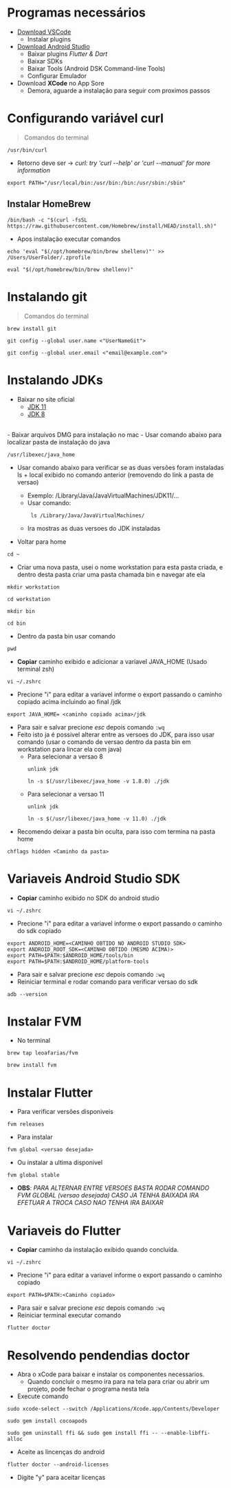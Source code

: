 # Programas necessários
- [Download VSCode](https://code.visualstudio.com/)
    - Instalar plugins
- [Download Android Studio](https://developer.android.com/studio?hl=pt&gclid=CjwKCAjw0dKXBhBPEiwA2bmObQnK-HUSx7GH7u0_IsC1vf9_WvEzh0o1eDUsKa03aXz6D0zIGDSRrRoCnn8QAvD_BwE&gclsrc=aw.ds)
    - Baixar plugins *Flutter & Dart*
    - Baixar SDKs
    - Baixar Tools (Android DSK Command-line Tools)
    - Configurar Emulador
- Download **XCode** no App Sore
    - Demora, aguarde a instalação para seguir com proximos passos

# Configurando variável curl
> Comandos do terminal<br>
```
/usr/bin/curl
```

- Retorno deve ser -> *curl: try 'curl --help' or 'curl --manual' for more information* <br>

```
export PATH="/usr/local/bin:/usr/bin:/bin:/usr/sbin:/sbin"
```
## Instalar HomeBrew
```
/bin/bash -c "$(curl -fsSL https://raw.githubusercontent.com/Homebrew/install/HEAD/install.sh)"
```
- Apos instalação executar comandos
```
echo 'eval "$(/opt/homebrew/bin/brew shellenv)"' >> /Users/UserFolder/.zprofile
```
```
eval "$(/opt/homebrew/bin/brew shellenv)"
```
# Instalando git
> Comandos do terminal<br>
```
brew install git
```
```
git config --global user.name <"UserNameGit">
```
```
git config --global user.email <"email@example.com">
```
# Instalando JDKs
- Baixar no site oficial
    - [JDK 11](https://www.oracle.com/br/java/technologies/javase/jdk11-archive-downloads.html)
    - [JDK 8](https://www.oracle.com/br/java/technologies/javase/javase8-archive-downloads.html)
<br>
- Baixar arquivos DMG para instalação no mac
- Usar comando abaixo para localizar pasta de instalação do java

```
/usr/libexec/java_home
```
- Usar comando abaixo para verificar se as duas versões foram instaladas
ls + local exibido no comando anterior (removendo do link a pasta de versao)
    - Exemplo: /Library/Java/JavaVirtualMachines/JDK11/...
    - Usar comando:
       ```
        ls /Library/Java/JavaVirtualMachines/
        ```
    - Ira mostras as duas versoes do JDK instaladas
    

- Voltar para home
```
cd ~
```
- Criar uma nova pasta, usei o nome workstation para esta pasta criada, e dentro desta pasta criar uma pasta chamada bin e navegar ate ela
```
mkdir workstation
```
```
cd workstation
```
```
mkdir bin
```
```
cd bin
```
- Dentro da pasta bin usar comando 
```
pwd
```
- **Copiar** caminho exibido e adicionar a variavel JAVA_HOME (Usado terminal zsh)
```
vi ~/.zshrc
```
- Precione "i" para editar a variavel informe o export passando o caminho copiado acima incluindo ao final /jdk
```
export JAVA_HOME= <caminho copiado acima>/jdk
```
- Para sair e salvar precione *esc* depois comando ```:wq```
- Feito isto ja é possivel alterar entre as versoes do JDK, para isso usar comando (usar o comando de versao dentro da pasta bin em workstation para lincar ela com java)
    - Para selecionar a versao 8
        ```
        unlink jdk
        ```
        ```
        ln -s $(/usr/libexec/java_home -v 1.8.0) ./jdk
        ```
    - Para selecionar a versao 11
        ```
        unlink jdk
        ```
        ```
        ln -s $(/usr/libexec/java_home -v 11.0) ./jdk
        ```
- Recomendo deixar a pasta bin oculta, para isso com termina na pasta home
```
chflags hidden <Caminho da pasta>
```
# Variaveis Android Studio SDK
- **Copiar** caminho exibido no SDK do android studio
```
vi ~/.zshrc
```
- Precione "i" para editar a variavel informe o export passando o caminho do sdk copiado
```
export ANDROID_HOME=<CAMINHO OBTIDO NO ANDROID STUDIO SDK>
export ANDROID_ROOT_SDK=<CAMINHO OBTIDO (MESMO ACIMA)>
export PATH=$PATH:$ANDROID_HOME/tools/bin
export PATH=$PATH:$ANDROID_HOME/platform-tools
```
- Para sair e salvar precione *esc* depois comando ```:wq```
- Reiniciar terminal e rodar comando para verificar versao do sdk
```
adb --version
```
# Instalar FVM
- No terminal
```
brew tap leoafarias/fvm
```
```
brew install fvm
```
# Instalar Flutter
- Para verificar versões disponiveis
```
fvm releases
```
- Para instalar
```
fvm global <versao desejada>
```
- Ou instalar a ultima disponivel
```
fvm global stable
```
- **OBS**: *PARA ALTERNAR ENTRE VERSOES BASTA RODAR COMANDO FVM GLOBAL (versao desejada) CASO JA TENHA BAIXADA IRA EFETUAR A TROCA CASO NAO TENHA IRA BAIXAR*

# Variaveis do Flutter
- **Copiar** caminho da instalação exibido quando concluída.<br>
```
vi ~/.zshrc
```
- Precione "i" para editar a variavel informe o export passando o caminho copiado
```
export PATH=$PATH:<Caminho copiado>
```
- Para sair e salvar precione *esc* depois comando ```:wq```
- Reiniciar terminal executar comando
```
flutter doctor
```
# Resolvendo pendendias doctor
- Abra o xCode para baixar e instalar os componentes necessarios.
    - Quando concluir o mesmo ira para na tela para criar ou abrir um projeto, pode fechar o programa nesta tela
- Execute comando
```
sudo xcode-select --switch /Applications/Xcode.app/Contents/Developer
```
```
sudo gem install cocoapods
```
```
sudo gem uninstall ffi && sudo gem install ffi -- --enable-libffi-alloc
```
- Aceite as lincenças do android
```
flutter doctor --android-licenses
```
- Digite "y" para aceitar licenças
